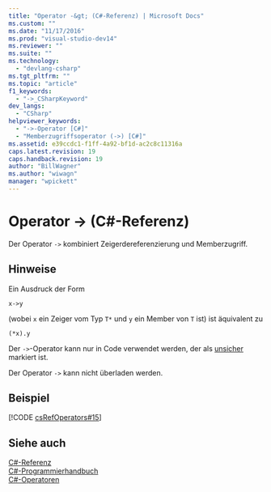 ```yaml
---
title: "Operator -&gt; (C#-Referenz) | Microsoft Docs"
ms.custom: ""
ms.date: "11/17/2016"
ms.prod: "visual-studio-dev14"
ms.reviewer: ""
ms.suite: ""
ms.technology: 
  - "devlang-csharp"
ms.tgt_pltfrm: ""
ms.topic: "article"
f1_keywords: 
  - "->_CSharpKeyword"
dev_langs: 
  - "CSharp"
helpviewer_keywords: 
  - "->-Operator [C#]"
  - "Memberzugriffsoperator (->) [C#]"
ms.assetid: e39ccdc1-f1ff-4a92-bf1d-ac2c8c11316a
caps.latest.revision: 19
caps.handback.revision: 19
author: "BillWagner"
ms.author: "wiwagn"
manager: "wpickett"
---
```

# Operator -&gt; (C#-Referenz)
Der Operator `->` kombiniert Zeigerdereferenzierung und Memberzugriff.  
  
## Hinweise  
 Ein Ausdruck der Form  
  
```  
x->y  
```  
  
 \(wobei `x` ein Zeiger vom Typ `T*` und `y` ein Member von `T` ist\) ist äquivalent zu  
  
```  
(*x).y  
```  
  
 Der `->`\-Operator kann nur in Code verwendet werden, der als [unsicher](../../../csharp/language-reference/keywords/unsafe.md) markiert ist.  
  
 Der Operator `->` kann nicht überladen werden.  
  
## Beispiel  
 [!CODE [csRefOperators#15](../CodeSnippet/VS_Snippets_VBCSharp/csrefOperators#15)]  
  
## Siehe auch  
 [C\#\-Referenz](../../../csharp/language-reference/index.md)   
 [C\#\-Programmierhandbuch](../../../csharp/programming-guide/index.md)   
 [C\#\-Operatoren](../../../csharp/language-reference/operators/index.md)